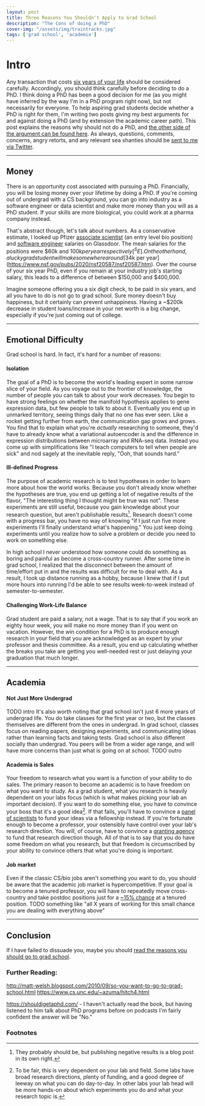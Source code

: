 ```yaml
---
layout: post
title: Three Reasons You Shouldn't Apply to Grad School
description: "The Cons of doing a PhD"
cover-img: "/assets/img/traintracks.jpg"
tags: ['grad school', 'academia']
---
```


# Intro
Any transaction that costs [six years of your life](https://gradschool.duke.edu/about/statistics/all-departments-phd-time-degree-statistics) should be considered carefully.
Accordingly, you should think carefully before deciding to do a PhD.
I think doing a PhD has been a good decision for me (as you might have inferred by the way I'm in a PhD program right now), but not necessarily for everyone.
To help aspiring grad students decide whether a PhD is right for them, I'm writing two posts giving my best arguments for and against doing a PhD (and by extension the academic career path).
This post explains the reasons why should not do a PhD, and [the other side of the argument can be found here](TODO).
As always, questions, comments, concerns, angry retorts, and any relevant sea shanties should be [sent to me via Twitter](https://twitter.com/autobencoder).

---

## Money
There is an opportunity cost associated with pursuing a PhD.
Financially, you will be losing money over your lifetime by doing a PhD.
If you're coming out of undergrad with a CS background, you can go into industry as a software engineer or data scientist and make more money than you will as a PhD student.
If your skills are more biological, you could work at a pharma company instead.

That's abstract though, let's talk about numbers.
As a conservative estimate, I looked up Pfizer [associate scientist](https://www.glassdoor.com/Salary/Pfizer-Associate-Scientist-Salaries-E525_D_KO7,26.htm) (an entry level bio position) and
[software engineer](https://www.glassdoor.com/Salary/Pfizer-Software-Engineer-Salaries-E525_DAO.htm?filter.jobTitleExact=Software+Engineer%28%29) salaries on Glassdoor.
The mean salaries for the positions were $60k and $100k per year respectively[^SE].
On the other hand, a lucky grad student will make somewhere around [$34k per year](https://www.nsf.gov/pubs/2020/nsf20587/nsf20587.htm).
Over the course of your six year PhD, even if you remain at your industry job's starting salary, this leads to a difference of between $150,000 and $400,000.

Imagine someone offering you a six digit check, to be paid in six years, and all you have to do is not go to grad school.
Sure money doesn't buy happiness, but it certainly can prevent unhappiness.
Having a ~$200k decrease in student loans/increase in your net worth is a big change, especially if you're just coming out of college.

---

## Emotional Difficulty
Grad school is hard.
In fact, it's hard for a number of reasons:

#### Isolation
The goal of a PhD is to become the world's leading expert in some narrow slice of your field.
As you voyage out to the frontier of knowledge, the number of people you can talk to about your work decreases.
You begin to have strong feelings on whether the manifold hypothesis applies to gene expression data, but few people to talk to about it.
Eventually you end up in unmarked territory, seeing things daily that no one has ever seen.
Like a rocket getting further from earth, the communication gap grows and grows.
You find that to explain what you're _actually_ researching to someone, they'd have to already know what a variational autoencoder is and the difference in expression distributions between microarray and RNA-seq data.
Instead you come up with simplifications like "I teach computers to tell when people are sick" and nod sagely at the inevitable reply, "Ooh, that sounds hard."

#### Ill-defined Progress
The purpose of academic research is to test hypotheses in order to learn more about how the world works.
Because you don't already know whether the hypotheses are true, you end up getting a lot of negative results of the flavor, "The interesting thing I thought might be true was not".
These experiments are still useful, because you gain knowledge about your research question, but aren't publishable results[^negative].
Research doesn't come with a progress bar, you have no way of knowing "if I just run five more experiments I'll finally understand what's happening."
You just keep doing experiments until you realize how to solve a problem or decide you need to work on something else.

In high school I never understood how someone could do something as boring and painful as become a cross-country runner.
After some time in grad school, I realized that the disconnect between the amount of time/effort put in and the results was difficult for me to deal with.
As a result, I took up distance running as a hobby, because I knew that if I put more hours into running I'd be able to see results week-to-week instead of semester-to-semester.

#### Challenging Work-Life Balance
Grad student are paid a salary, not a wage.
That is to say that if you work an eighty hour week, you will make no more money than if you went on vacation.
However, the win condition for a PhD is to produce enough research in your field that you are acknowledged as an expert by your professor and thesis committee.
As a result, you end up calculating whether the breaks you take are getting you well-needed rest or just delaying your graduation that much longer.

---

## Academia

#### Not Just More Undergrad
TODO intro 
It's also worth noting that grad school isn't just 6 more years of undergrad life.
You do take classes for the first year or two, but the classes themselves are different from the ones in undergrad. 
In grad school, classes focus on reading papers, designing experiments, and communicating ideas rather than learning facts and taking tests.
Grad school is also different socially than undergrad.
You peers will be from a wider age range, and will have more concerns than just what is going on at school. 
TODO outro 

#### Academia is Sales
Your freedom to research what you want is a function of your ability to do sales.
The primary reason to become an academic is to have freedom on what you want to study.
As a grad student, what you research is heavily dependent on your labs focus (which is what makes picking your lab an important decision).
If you want to do something else, you have to convince your boss that it's a good idea[^PI].
If that fails, you'll have to convince a [panel of scientists](https://www.nsfgrfp.org/) to fund your ideas via a fellowship instead.
If you're fortunate enough to become a professor, your ostensibly have control over your lab's research direction.
You will, of course, have to convince a [granting agency](https://www.ascb.org/careers/where-to-find-research-funding-opportunities/) to fund that research direction though.
All of that is to say that you do have some freedom on what you research, but that freedom is circumscribed by your ability to convince others that what you're doing is important.

#### Job market
Even if the classic CS/bio jobs aren't something you want to do, you should be aware that the academic job market is hypercompetitive.
If your goal is to become a tenured professor, you will have to repeatedly move cross-country and take postdoc positions just for a [~15% chance](https://www.ncbi.nlm.nih.gov/pmc/articles/PMC4503365/) at a tenured position.
TODO something like "all X years of working for this small chance you are dealing with everything above"

---

## Conclusion
If I have failed to dissuade you, maybe you should [read the reasons you should go to grad school](TODO).

### Further Reading:
http://matt-welsh.blogspot.com/2010/09/so-you-want-to-go-to-grad-school.html
https://www.cs.unc.edu/~azuma/hitch4.html

https://shouldigetaphd.com/ - I haven't actually read the book, but having listened to him talk about PhD programs before on podcasts I'm fairly confident the answer will be "No."

### Footnotes

[^SE]: I was unable to determine whether software engineer is an entry level title at Pfizer. It's possible that $100k is an overly generous estimate for a CS grad at Pfizer. However, if you're willing to move across country for a PhD you could move to one of the [many places offering more than 100k salary for entry level software engineers](https://www.levels.fyi/). I picked the Pfizer position because it's a low estimate for the type of salary you can make with a CS degree, and because its compensation structure should be similar to the Pfizer scientist position.
[^negative]: They probably should be, but publishing negative results is a blog post in its own right.
[^PI]: To be fair, this is very dependent on your lab and field. Some labs have broad research directions, plenty of funding, and a good degree of leeway on what you can do day-to-day. In other labs your lab head will be more hands-on about which experiments you do and what your research topic is.
